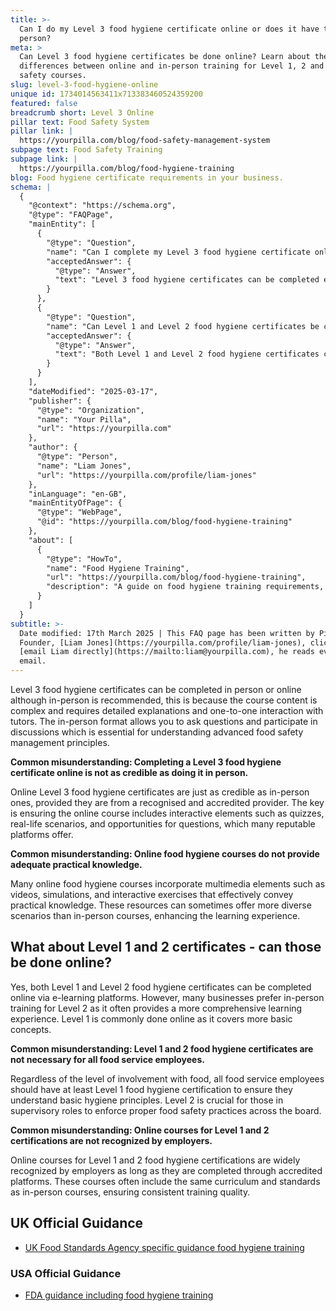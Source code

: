 ```yaml
---
title: >-
  Can I do my Level 3 food hygiene certificate online or does it have to be in
  person?
meta: >
  Can Level 3 food hygiene certificates be done online? Learn about the
  differences between online and in-person training for Level 1, 2 and 3 food
  safety courses.
slug: level-3-food-hygiene-online
unique id: 1734014563411x713383460524359200
featured: false
breadcrumb short: Level 3 Online
pillar text: Food Safety System
pillar link: |
  https://yourpilla.com/blog/food-safety-management-system
subpage text: Food Safety Training
subpage link: |
  https://yourpilla.com/blog/food-hygiene-training
blog: Food hygiene certificate requirements in your business.
schema: |
  {
    "@context": "https://schema.org",
    "@type": "FAQPage",
    "mainEntity": [
      {
        "@type": "Question",
        "name": "Can I complete my Level 3 food hygiene certificate online, or must it be done in person?",
        "acceptedAnswer": {
          "@type": "Answer",
          "text": "Level 3 food hygiene certificates can be completed either online or in person. However, in-person training is recommended because it provides detailed explanations and one-on-one interaction with tutors, which is essential for grasping advanced food safety management principles."
        }
      },
      {
        "@type": "Question",
        "name": "Can Level 1 and Level 2 food hygiene certificates be completed online?",
        "acceptedAnswer": {
          "@type": "Answer",
          "text": "Both Level 1 and Level 2 food hygiene certificates can be completed online via e-learning platforms. Many businesses, however, prefer in-person training for Level 2 due to its comprehensive learning experience, while Level 1 is commonly done online since it covers basic concepts."
        }
      }
    ],
    "dateModified": "2025-03-17",
    "publisher": {
      "@type": "Organization",
      "name": "Your Pilla",
      "url": "https://yourpilla.com"
    },
    "author": {
      "@type": "Person",
      "name": "Liam Jones",
      "url": "https://yourpilla.com/profile/liam-jones"
    },
    "inLanguage": "en-GB",
    "mainEntityOfPage": {
      "@type": "WebPage",
      "@id": "https://yourpilla.com/blog/food-hygiene-training"
    },
    "about": [
      {
        "@type": "HowTo",
        "name": "Food Hygiene Training",
        "url": "https://yourpilla.com/blog/food-hygiene-training",
        "description": "A guide on food hygiene training requirements, including what certification levels are needed for different roles in a food business."
      }
    ]
  }
subtitle: >-
  Date modified: 17th March 2025 | This FAQ page has been written by Pilla
  Founder, [Liam Jones](https://yourpilla.com/profile/liam-jones), click to
  [email Liam directly](https://mailto:liam@yourpilla.com), he reads every
  email.
---
```

Level 3 food hygiene certificates can be completed in person or online although in-person is recommended, this is because the course content is complex and requires detailed explanations and one-to-one interaction with tutors. The in-person format allows you to ask questions and participate in discussions which is essential for understanding advanced food safety management principles.

**Common misunderstanding: Completing a Level 3 food hygiene certificate online is not as credible as doing it in person.**

Online Level 3 food hygiene certificates are just as credible as in-person ones, provided they are from a recognised and accredited provider. The key is ensuring the online course includes interactive elements such as quizzes, real-life scenarios, and opportunities for questions, which many reputable platforms offer.

**Common misunderstanding: Online food hygiene courses do not provide adequate practical knowledge.**

Many online food hygiene courses incorporate multimedia elements such as videos, simulations, and interactive exercises that effectively convey practical knowledge. These resources can sometimes offer more diverse scenarios than in-person courses, enhancing the learning experience.

## What about Level 1 and 2 certificates - can those be done online?

Yes, both Level 1 and Level 2 food hygiene certificates can be completed online via e-learning platforms. However, many businesses prefer in-person training for Level 2 as it often provides a more comprehensive learning experience. Level 1 is commonly done online as it covers more basic concepts.

**Common misunderstanding: Level 1 and 2 food hygiene certificates are not necessary for all food service employees.**

Regardless of the level of involvement with food, all food service employees should have at least Level 1 food hygiene certification to ensure they understand basic hygiene principles. Level 2 is crucial for those in supervisory roles to enforce proper food safety practices across the board.

**Common misunderstanding: Online courses for Level 1 and 2 certifications are not recognized by employers.**

Online courses for Level 1 and 2 food hygiene certifications are widely recognized by employers as long as they are completed through accredited platforms. These courses often include the same curriculum and standards as in-person courses, ensuring consistent training quality.

## UK Official Guidance

-   [UK Food Standards Agency specific guidance food hygiene training](https://www.food.gov.uk/business-guidance/food-hygiene-for-your-business?utm_source=chatgpt.com)
    

### USA Official Guidance

-   [FDA guidance including food hygiene training](https://www.fda.gov/food/retail-food-protection/retail-food-industryregulatory-assistance-training)

